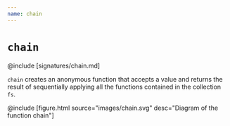 ```yaml
---
name: chain
---
```


# `chain`

@include [signatures/chain.md]

`chain` creates an anonymous function that accepts a value and returns the result of sequentially applying all the functions contained in the collection `fs`.

@include [figure.html source="images/chain.svg" desc="Diagram of the function chain"]
